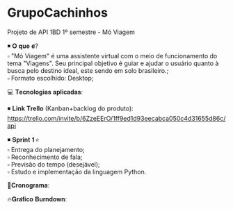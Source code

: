 # GrupoCachinhos
Projeto de API 1BD 1º semestre - Mó Viagem

◾ 𝐎 𝐪𝐮𝐞 𝐞́?</br>
 ▫ "Mó Viagem" é uma assistente virtual com o meio de funcionamento do tema "Viagens". Seu principal objetivo é guiar e ajudar o usuário quanto à busca pelo destino ideal, este sendo em solo brasileiro.;</br>
 ▫ Formato escolhido: Desktop;</br>

💻 𝐓𝐞𝐜𝐧𝐨𝐥𝐨𝐠𝐢𝐚𝐬 𝐚𝐩𝐥𝐢𝐜𝐚𝐝𝐚𝐬:

◾ 𝐋𝐢𝐧𝐤 𝐓𝐫𝐞𝐥𝐥𝐨 (Kanban+backlog do produto): https://trello.com/invite/b/6ZzeEErO/1ff9ed1d93eecabca050c4d31655d86c/api

◾ 𝐒𝐩𝐫𝐢𝐧𝐭 𝟏⭐</br>
 ▫ Entrega do planejamento;</br>
 ▫ Reconhecimento de fala;</br>
 ▫ Previsão do tempo (desejável);</br>
 ▫ Estudo e implementação da linguagem Python.

📆𝐂𝐫𝐨𝐧𝐨𝐠𝐫𝐚𝐦𝐚:

🔥𝐆𝐫𝐚́𝐟𝐢𝐜𝐨 𝐁𝐮𝐫𝐧𝐝𝐨𝐰𝐧:

